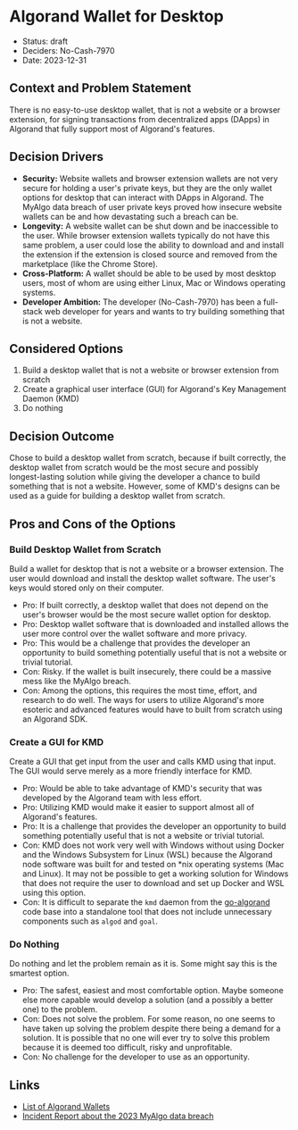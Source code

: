 # Algorand Wallet for Desktop

- Status: draft
- Deciders: No-Cash-7970
- Date: 2023-12-31

## Context and Problem Statement

There is no easy-to-use desktop wallet, that is not a website or a browser extension, for signing transactions from decentralized apps (DApps) in Algorand that fully support most of Algorand's features.

## Decision Drivers

- **Security:** Website wallets and browser extension wallets are not very secure for holding a user's private keys, but they are the only wallet options for desktop that can interact with DApps in Algorand. The MyAlgo data breach of user private keys proved how insecure website wallets can be and how devastating such a breach can be.
- **Longevity:** A website wallet can be shut down and be inaccessible to the user. While browser extension wallets typically do not have this same problem, a user could lose the ability to download and and install the extension if the extension is closed source and removed from the marketplace (like the Chrome Store).
- **Cross-Platform:** A wallet should be able to be used by most desktop users, most of whom are using either Linux, Mac or Windows operating systems.
- **Developer Ambition:** The developer (No-Cash-7970) has been a full-stack web developer for years and wants to try building something that is not a website.

## Considered Options

1. Build a desktop wallet that is not a website or browser extension from scratch
2. Create a graphical user interface (GUI) for Algorand's Key Management Daemon (KMD)
3. Do nothing

## Decision Outcome

Chose to build a desktop wallet from scratch, because if built correctly, the desktop wallet from scratch would be the most secure and possibly longest-lasting solution while giving the developer a chance to build something that is not a website. However, some of KMD's designs can be used as a guide for building a desktop wallet from scratch.

## Pros and Cons of the Options

### Build Desktop Wallet from Scratch

Build a wallet for desktop that is not a website or a browser extension. The user would download and install the desktop wallet software. The user's keys would stored only on their computer.

- Pro: If built correctly, a desktop wallet that does not depend on the user's browser would be the most secure wallet option for desktop.
- Pro: Desktop wallet software that is downloaded and installed allows the user more control over the wallet software and more privacy.
- Pro: This would be a challenge that provides the developer an opportunity to build something potentially useful that is not a website or trivial tutorial.
- Con: Risky. If the wallet is built insecurely, there could be a massive mess like the MyAlgo breach.
- Con: Among the options, this requires the most time, effort, and research to do well. The ways for users to utilize Algorand's more esoteric and advanced features would have to built from scratch using an Algorand SDK.

### Create a GUI for KMD

Create a GUI that get input from the user and calls KMD using that input. The GUI would serve merely as a more friendly interface for KMD.

- Pro: Would be able to take advantage of KMD's security that was developed by the Algorand team with less effort.
- Pro: Utilizing KMD would make it easier to support almost all of Algorand's features.
- Pro: It is a challenge that provides the developer an opportunity to build something potentially useful that is not a website or trivial tutorial.
- Con: KMD does not work very well with Windows without using Docker and the Windows Subsystem for Linux (WSL) because the Algorand node software was built for and tested on *nix operating systems (Mac and Linux). It may not be possible to get a working solution for Windows that does not require the user to download and set up Docker and WSL using this option.
- Con: It is difficult to separate the `kmd` daemon from the [go-algorand](https://github.com/algorand/go-algorand) code base into a standalone tool that does not include unnecessary components such as `algod` and `goal`.

### Do Nothing

Do nothing and let the problem remain as it is. Some might say this is the smartest option.

- Pro: The safest, easiest and most comfortable option. Maybe someone else more capable would develop a solution (and a possibly a better one) to the problem.
- Con: Does not solve the problem. For some reason, no one seems to have taken up solving the problem despite there being a demand for a solution. It is possible that no one will ever try to solve this problem because it is deemed too difficult, risky and unprofitable.
- Con: No challenge for the developer to use as an opportunity.

## Links

- [List of Algorand Wallets](https://developer.algorand.org/ecosystem-projects/?tags=wallets)
- [Incident Report about the 2023 MyAlgo data breach](https://github.com/HalbornSecurity/PublicReports/blob/master/Incident%20Reports/RandLabs_MyAlgo_Wallet_Executive_Summary_Halborn%20.pdf)
